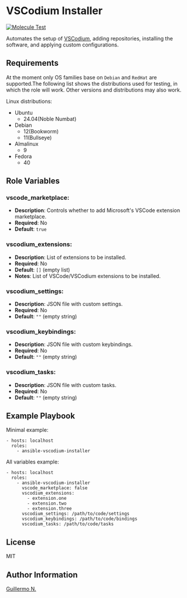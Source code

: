 VSCodium Installer
=========

[![Molecule Test](https://github.com/Guillermo-N/ansible-role-vscodium/actions/workflows/CI.yml/badge.svg)](https://github.com/Guillermo-N/ansible-role-vscodium/actions/workflows/CI.yml)

Automates the setup of [VSCodium](https://vscodium.com/), adding repositories, installing the software, and applying custom configurations.

Requirements
------------

At the moment only OS families base on `Debian` and `RedHat` are supported.The following list shows the distributions used for testing, in which the role will work. Other versions and distributions may also work.

Linux distributions:
- Ubuntu
  - 24.04(Noble Numbat)
- Debian
  - 12(Bookworm)
  - 11(Bullseye)
- Almalinux
  - 9
- Fedora
  - 40

Role Variables
--------------

### vscode_marketplace:
- **Description**: Controls whether to add Microsoft's VSCode extension marketplace.
- **Required**: No
- **Default**: `true`

### vscodium_extensions:
- **Description**: List of extensions to be installed.
- **Required**: No
- **Default**: `[]` (empty list)
- **Notes**: List of VSCode/VSCodium extensions to be installed.

### vscodium_settings:
- **Description**: JSON file with custom settings.
- **Required**: No
- **Default**: `""` (empty string)

### vscodium_keybindings:
- **Description**: JSON file with custom keybindings.
- **Required**: No
- **Default**: `""` (empty string)

### vscodium_tasks:
- **Description**: JSON file with custom tasks.
- **Required**: No
- **Default**: `""` (empty string)


Example Playbook
----------------
Minimal example:

    - hosts: localhost
      roles:
        - ansible-vscodium-installer

All variables example:

    - hosts: localhost
      roles:
        - ansible-vscodium-installer
          vscode_marketplace: false
          vscodium_extensions:
            - extension.one
            - extension.two
            - extension.three
          vscodium_settings: /path/to/code/settings
          vscodium_keybindings: /path/to/code/bindings
          vscodium_tasks: /path/to/code/tasks

License
-------

MIT

Author Information
------------------

[Guillermo N.](https://github.com/Guillermo-N)
